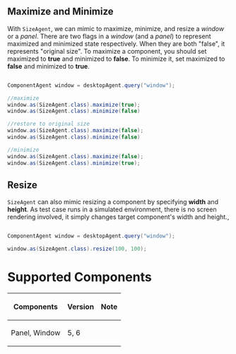 



## Maximize and Minimize

With `SizeAgent`, we can mimic to maximize, minimize, and resize a
*window* or a *panel*. There are two flags in a *window* (and a *panel*)
to represent maximized and minimized state respectively. When they are
both "false", it represents "original size". To maximize a component,
you should set maximized to **true** and minimized to **false**. To
minimize it, set maximized to **false** and minimized to **true**.

```java

ComponentAgent window = desktopAgent.query("window");

//maximize
window.as(SizeAgent.class).maximize(true);
window.as(SizeAgent.class).minimize(false)

//restore to original size
window.as(SizeAgent.class).maximize(false);
window.as(SizeAgent.class).minimize(false)

//minimize
window.as(SizeAgent.class).maximize(false);
window.as(SizeAgent.class).minimize(true);
```

## Resize

`SizeAgent` can also mimic resizing a component by specifying **width**
and **height**. As test case runs in a simulated environment, there is
no screen rendering involved, it simply changes target component's width
and height.,

```java

ComponentAgent window = desktopAgent.query("window");

window.as(SizeAgent.class).resize(100, 100);
```

# Supported Components

<table>
<thead>
<tr class="header">
<th><center>
<p>Components</p>
</center></th>
<th><center>
<p>Version</p>
</center></th>
<th><center>
<p>Note</p>
</center></th>
</tr>
</thead>
<tbody>
<tr class="odd">
<td><p>Panel, Window</p></td>
<td><p>5, 6</p></td>
<td></td>
</tr>
</tbody>
</table>

 

